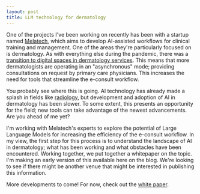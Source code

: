 ```yaml
---
layout: post
title: LLM technology for dermatology
---
```


One of the projects I've been working on recently has been with a startup named [Melatech](https://melatech.io/), which aims to develop AI-assisted workflows for clinical training and management.  One of the areas they're particularly focused on is dermatology.  As with everything else during the pandemic, there was a [transition to digital spaces in dermatology services](https://www.ncbi.nlm.nih.gov/pmc/articles/PMC8832130/).  This means that more dermatologists are operating in an "asynchronous" mode; providing consultations on request by primary care physicians.  This increases the need for tools that streamline the e-consult workflow.

You probably see where this is going.  AI technology has already made a splash in fields like [radiology](https://www.fda.gov/medical-devices/software-medical-device-samd/artificial-intelligence-and-machine-learning-aiml-enabled-medical-devices), but development and adoption of AI in dermatology has been slower.  To some extent, this presents an opportunity for the field; new tools can take advantage of the newest advancements.  Are you ahead of me yet?

I'm working with Melatech's experts to explore the potential of Large Language Models for increasing the efficiency of the e-consult workflow.  In my view, the first step for this process is to understand the landscape of AI in dermatology; what has been working and what obstacles have been encountered.  Working together, we put together a whitepaper on the topic.  I'm making an early version of this available here on the blog.  We're looking to see if there might be another venue that might be interested in publishing this information.

More developments to come! For now, check out the [white paper]({{site.url}}/assets/ai_derm_review.pdf).
